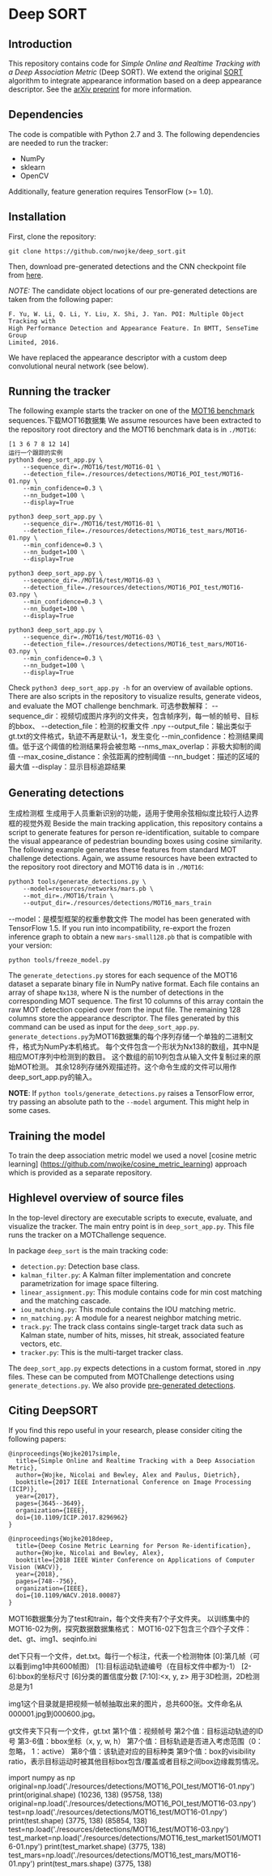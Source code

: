 # Deep SORT

## Introduction

This repository contains code for *Simple Online and Realtime Tracking with a Deep Association Metric* (Deep SORT).
We extend the original [SORT](https://github.com/abewley/sort) algorithm to
integrate appearance information based on a deep appearance descriptor.
See the [arXiv preprint](https://arxiv.org/abs/1703.07402) for more information.

## Dependencies

The code is compatible with Python 2.7 and 3. The following dependencies are
needed to run the tracker:

* NumPy
* sklearn
* OpenCV

Additionally, feature generation requires TensorFlow (>= 1.0).

## Installation

First, clone the repository:
```
git clone https://github.com/nwojke/deep_sort.git
```
Then, download pre-generated detections and the CNN checkpoint file from
[here](https://drive.google.com/open?id=18fKzfqnqhqW3s9zwsCbnVJ5XF2JFeqMp).

*NOTE:* The candidate object locations of our pre-generated detections are
taken from the following paper:
```
F. Yu, W. Li, Q. Li, Y. Liu, X. Shi, J. Yan. POI: Multiple Object Tracking with
High Performance Detection and Appearance Feature. In BMTT, SenseTime Group
Limited, 2016.
```
We have replaced the appearance descriptor with a custom deep convolutional
neural network (see below).

## Running the tracker

The following example starts the tracker on one of the
[MOT16 benchmark](https://motchallenge.net/data/MOT16/)
sequences.下载MOT16数据集
We assume resources have been extracted to the repository root directory and
the MOT16 benchmark data is in `./MOT16`:
```
[1 3 6 7 8 12 14]
运行一个跟踪的实例
python3 deep_sort_app.py \
    --sequence_dir=./MOT16/test/MOT16-01 \
    --detection_file=./resources/detections/MOT16_POI_test/MOT16-01.npy \
    --min_confidence=0.3 \
    --nn_budget=100 \
    --display=True

python3 deep_sort_app.py \
    --sequence_dir=./MOT16/test/MOT16-01 \
    --detection_file=./resources/detections/MOT16_test_mars/MOT16-01.npy \
    --min_confidence=0.3 \
    --nn_budget=100 \
    --display=True

python3 deep_sort_app.py \
    --sequence_dir=./MOT16/test/MOT16-03 \
    --detection_file=./resources/detections/MOT16_POI_test/MOT16-03.npy \
    --min_confidence=0.3 \
    --nn_budget=100 \
    --display=True

python3 deep_sort_app.py \
    --sequence_dir=./MOT16/test/MOT16-03 \
    --detection_file=./resources/detections/MOT16_test_mars/MOT16-03.npy \
    --min_confidence=0.3 \
    --nn_budget=100 \
    --display=True
```
Check `python3 deep_sort_app.py -h` for an overview of available options.
There are also scripts in the repository to visualize results, generate videos,
and evaluate the MOT challenge benchmark.
可选参数解释：
--sequence_dir：视频切成图片序列的文件夹，包含帧序列，每一帧的帧号、目标的bbox、
--detection_file：检测的权重文件 .npy
--output_file：输出类似于gt.txt的文件格式，轨迹不再是默认-1，发生变化
--min_confidence：检测结果阈值。低于这个阈值的检测结果将会被忽略
--nms_max_overlap：非极大抑制的阈值
--max_cosine_distance：余弦距离的控制阈值
--nn_budget：描述的区域的最大值
--display：显示目标追踪结果

## Generating detections
生成检测框
生成用于人员重新识别的功能，适用于使用余弦相似度比较行人边界框的视觉外观
Beside the main tracking application, this repository contains a script to
generate features for person re-identification, suitable to compare the visual
appearance of pedestrian bounding boxes using cosine similarity.
The following example generates these features from standard MOT challenge
detections. Again, we assume resources have been extracted to the repository
root directory and MOT16 data is in `./MOT16`:
```
python3 tools/generate_detections.py \
    --model=resources/networks/mars.pb \
    --mot_dir=./MOT16/train \
    --output_dir=./resources/detections/MOT16_mars_train
```
--model：是模型框架的权重参数文件
The model has been generated with TensorFlow 1.5. If you run into
incompatibility, re-export the frozen inference graph to obtain a new
`mars-small128.pb` that is compatible with your version:
```
python tools/freeze_model.py
```
The ``generate_detections.py`` stores for each sequence of the MOT16 dataset
a separate binary file in NumPy native format. Each file contains an array of
shape `Nx138`, where N is the number of detections in the corresponding MOT
sequence. The first 10 columns of this array contain the raw MOT detection
copied over from the input file. The remaining 128 columns store the appearance
descriptor. The files generated by this command can be used as input for the
`deep_sort_app.py`.
``generate_detections.py``为MOT16数据集的每个序列存储一个单独的二进制文件，格式为NumPy本机格式。
每个文件包含一个形状为Nx138的数组，其中N是相应MOT序列中检测到的数目。
这个数组的前10列包含从输入文件复制过来的原始MOT检测。
其余128列存储外观描述符。这个命令生成的文件可以用作deep_sort_app.py的输入。

**NOTE**: If ``python tools/generate_detections.py`` raises a TensorFlow error,
try passing an absolute path to the ``--model`` argument. This might help in
some cases.

## Training the model

To train the deep association metric model we used a novel [cosine metric learning]
(https://github.com/nwojke/cosine_metric_learning) approach which is provided as a separate repository.

## Highlevel overview of source files

In the top-level directory are executable scripts to execute, evaluate, and
visualize the tracker. The main entry point is in `deep_sort_app.py`.
This file runs the tracker on a MOTChallenge sequence.

In package `deep_sort` is the main tracking code:

* `detection.py`: Detection base class.
* `kalman_filter.py`: A Kalman filter implementation and concrete
   parametrization for image space filtering.
* `linear_assignment.py`: This module contains code for min cost matching and
   the matching cascade.
* `iou_matching.py`: This module contains the IOU matching metric.
* `nn_matching.py`: A module for a nearest neighbor matching metric.
* `track.py`: The track class contains single-target track data such as Kalman
  state, number of hits, misses, hit streak, associated feature vectors, etc.
* `tracker.py`: This is the multi-target tracker class.

The `deep_sort_app.py` expects detections in a custom format, stored in .npy
files. These can be computed from MOTChallenge detections using
`generate_detections.py`. We also provide
[pre-generated detections](https://drive.google.com/open?id=1VVqtL0klSUvLnmBKS89il1EKC3IxUBVK).

## Citing DeepSORT

If you find this repo useful in your research, please consider citing the following papers:

    @inproceedings{Wojke2017simple,
      title={Simple Online and Realtime Tracking with a Deep Association Metric},
      author={Wojke, Nicolai and Bewley, Alex and Paulus, Dietrich},
      booktitle={2017 IEEE International Conference on Image Processing (ICIP)},
      year={2017},
      pages={3645--3649},
      organization={IEEE},
      doi={10.1109/ICIP.2017.8296962}
    }

    @inproceedings{Wojke2018deep,
      title={Deep Cosine Metric Learning for Person Re-identification},
      author={Wojke, Nicolai and Bewley, Alex},
      booktitle={2018 IEEE Winter Conference on Applications of Computer Vision (WACV)},
      year={2018},
      pages={748--756},
      organization={IEEE},
      doi={10.1109/WACV.2018.00087}
    }


MOT16数据集分为了test和train，每个文件夹有7个子文件夹。
以训练集中的MOT16-02为例，探究数据数据集格式：
MOT16-02下包含三个四个子文件：det、gt、img1、seqinfo.ini

det下只有一个文件，det.txt。每行一个标注，代表一个检测物体
[0]:第几帧（可以看到img1中共600帧图）
[1]:目标运动轨迹编号（在目标文件中都为-1）
[2-6]:bbox的坐标尺寸
[6]分类的置信度分数
[7:10]:<x, y, z> 用于3D检测，2D检测总是为1

img1这个目录就是把视频一帧帧抽取出来的图片，总共600张。文件命名从000001.jpg到000600.jpg。

gt文件夹下只有一个文件，gt.txt
第1个值：视频帧号
第2个值：目标运动轨迹的ID号
第3-6值：bbox坐标（x, y, w, h）
第7个值：目标轨迹是否进入考虑范围（0：忽略， 1：active）
第8个值：该轨迹对应的目标种类
第9个值：box的visibility ratio，表示目标运动时被其他目标box包含/覆盖或者目标之间box边缘裁剪情况。

import numpy as np
original=np.load('./resources/detections/MOT16_POI_test/MOT16-01.npy')
print(original.shape)  (10236, 138)   (95758, 138)
original=np.load('./resources/detections/MOT16_POI_test/MOT16-03.npy')
test=np.load('./resources/detections/MOT16_test/MOT16-01.npy')
print(test.shape)      (3775, 138)    (85854, 138)
test=np.load('./resources/detections/MOT16_test/MOT16-03.npy')
test_market=np.load('./resources/detections/MOT16_test_market1501/MOT16-01.npy')
print(test_market.shape)  (3775, 138)
test_mars=np.load('./resources/detections/MOT16_test_mars/MOT16-01.npy')
print(test_mars.shape)    (3775, 138)

